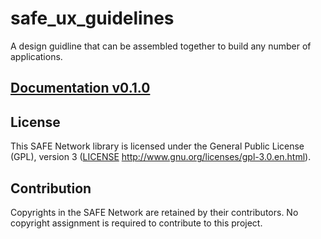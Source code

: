 # safe_ux_guidelines

A design guidline that can be assembled together to build any number of applications.

## [Documentation v0.1.0](http://docs.maidsafe.net/safe_ux_guidelines)

## License

This SAFE Network library is licensed under the General Public License (GPL), version 3 ([LICENSE](LICENSE) http://www.gnu.org/licenses/gpl-3.0.en.html).

## Contribution

Copyrights in the SAFE Network are retained by their contributors. No copyright assignment is required to contribute to this project.